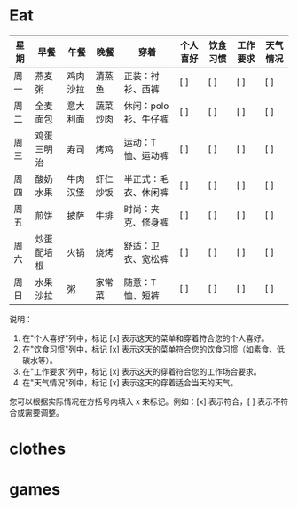 

# Eat



| 星期 | 早餐         | 午餐       | 晚餐       | 穿着                   | 个人喜好 | 饮食习惯 | 工作要求 | 天气情况 |
|------|--------------|------------|------------|------------------------|----------|----------|----------|----------|
| 周一 | 燕麦粥       | 鸡肉沙拉   | 清蒸鱼     | 正装：衬衫、西裤       | [ ]      | [ ]      | [ ]      | [ ]      |
| 周二 | 全麦面包     | 意大利面   | 蔬菜炒肉   | 休闲：polo衫、牛仔裤   | [ ]      | [ ]      | [ ]      | [ ]      |
| 周三 | 鸡蛋三明治   | 寿司       | 烤鸡       | 运动：T恤、运动裤      | [ ]      | [ ]      | [ ]      | [ ]      |
| 周四 | 酸奶水果     | 牛肉汉堡   | 虾仁炒饭   | 半正式：毛衣、休闲裤   | [ ]      | [ ]      | [ ]      | [ ]      |
| 周五 | 煎饼         | 披萨       | 牛排       | 时尚：夹克、修身裤     | [ ]      | [ ]      | [ ]      | [ ]      |
| 周六 | 炒蛋配培根   | 火锅       | 烧烤       | 舒适：卫衣、宽松裤     | [ ]      | [ ]      | [ ]      | [ ]      |
| 周日 | 水果沙拉     | 粥         | 家常菜     | 随意：T恤、短裤        | [ ]      | [ ]      | [ ]      | [ ]      |

说明：
1. 在"个人喜好"列中，标记 [x] 表示这天的菜单和穿着符合您的个人喜好。
2. 在"饮食习惯"列中，标记 [x] 表示这天的菜单符合您的饮食习惯（如素食、低碳水等）。
3. 在"工作要求"列中，标记 [x] 表示这天的穿着符合您的工作场合要求。
4. 在"天气情况"列中，标记 [x] 表示这天的穿着适合当天的天气。

您可以根据实际情况在方括号内填入 x 来标记。例如：[x] 表示符合，[ ] 表示不符合或需要调整。



# clothes


# games
